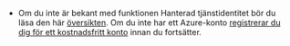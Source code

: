- Om du inte är bekant med funktionen Hanterad tjänstidentitet bör du läsa den här [översikten](../articles/active-directory/msi-overview.md). Om du inte har ett Azure-konto [registrerar du dig för ett kostnadsfritt konto](https://azure.microsoft.com/free/) innan du fortsätter.